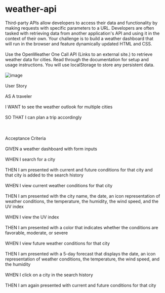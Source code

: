 # weather-api

Third-party APIs allow developers to access their data and functionality by making requests with specific parameters to a URL. Developers are often tasked with retrieving data from another application's API and using it in the context of their own. Your challenge is to build a weather dashboard that will run in the browser and feature dynamically updated HTML and CSS.
<br><br>
Use the OpenWeather One Call API (Links to an external site.) to retrieve weather data for cities. Read through the documentation for setup and usage instructions. You will use localStorage to store any persistent data.
<br><br>
![image](https://user-images.githubusercontent.com/89672040/160684538-4b58cc11-7054-4ac2-a389-30862dea0df3.png)
<br><br>
User Story
<br><br>
AS A traveler<br><br>
I WANT to see the weather outlook for multiple cities<br><br>
SO THAT I can plan a trip accordingly<br><br>
<br><br>
Acceptance Criteria
<br><br>
GIVEN a weather dashboard with form inputs<br><br>
WHEN I search for a city<br><br>
THEN I am presented with current and future conditions for that city and that city is added to the search history<br><br>
WHEN I view current weather conditions for that city<br><br>
THEN I am presented with the city name, the date, an icon representation of weather conditions, the temperature, the humidity, the wind speed, and the UV index<br><br>
WHEN I view the UV index<br><br>
THEN I am presented with a color that indicates whether the conditions are favorable, moderate, or severe<br><br>
WHEN I view future weather conditions for that city<br><br>
THEN I am presented with a 5-day forecast that displays the date, an icon representation of weather conditions, the temperature, the wind speed, and the humidity<br><br>
WHEN I click on a city in the search history<br><br>
THEN I am again presented with current and future conditions for that city<br><br>
